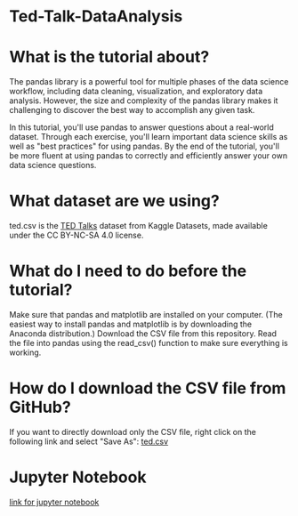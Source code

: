 # Ted-Talk-DataAnalysis
# What is the tutorial about?
The pandas library is a powerful tool for multiple phases of the data science workflow, including data cleaning, visualization, and exploratory data analysis. However, the size and complexity of the pandas library makes it challenging to discover the best way to accomplish any given task.

In this tutorial, you'll use pandas to answer questions about a real-world dataset. Through each exercise, you'll learn important data science skills as well as "best practices" for using pandas. By the end of the tutorial, you'll be more fluent at using pandas to correctly and efficiently answer your own data science questions.
# What dataset are we using?
ted.csv is the [TED Talks](https://www.kaggle.com/rounakbanik/ted-talks) dataset from Kaggle Datasets, made available under the CC BY-NC-SA 4.0 license.

# What do I need to do before the tutorial?
Make sure that pandas and matplotlib are installed on your computer. (The easiest way to install pandas and matplotlib is by downloading the Anaconda distribution.)
Download the CSV file from this repository.
Read the file into pandas using the read_csv() function to make sure everything is working.

# How do I download the CSV file from GitHub?

If you want to directly download only the CSV file, right click on the following link and select "Save As": [ted.csv](https://raw.githubusercontent.com/VkDinesh/Ted-Talk-Data-Analysis/master/ted.csv)

# Jupyter Notebook

[link for jupyter notebook](https://github.com/VkDinesh/Ted-Talk-Data-Analysis/blob/master/ted%20analysis.ipynb)
